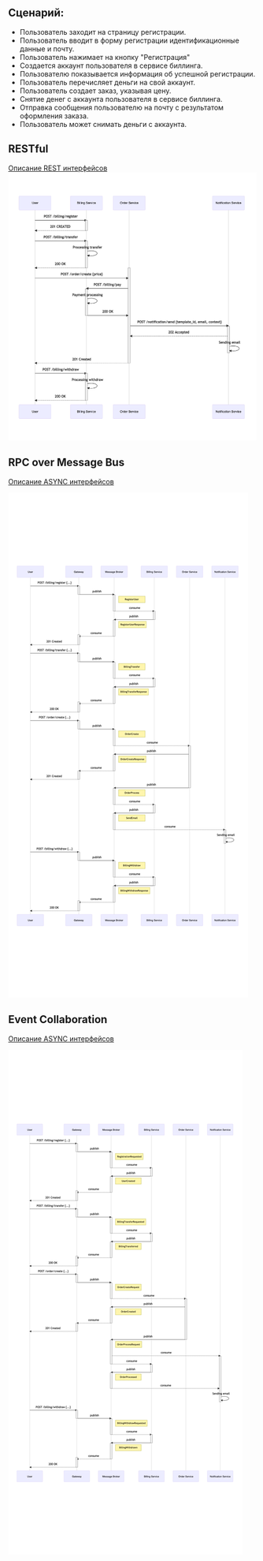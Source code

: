 
## Сценарий:

- Пользователь заходит на страницу регистрации. 
- Пользователь вводит в форму регистрации идентификационные данные и почту. 
- Пользователь нажимает на кнопку "Регистрация"
- Создается аккаунт пользователя в сервисе биллинга.
- Пользователю показывается информация об успешной регистрации. 
- Пользователь перечисляет деньги на свой аккаунт.
- Пользователь создает заказ, указывая цену.
- Снятие денег с аккаунта пользователя в сервисе биллинга.
- Отправка сообщения пользователю на почту с результатом оформления заказа.
- Пользователь может снимать деньги с аккаунта.

## RESTful

[Описание REST интерфейсов](http://petstore.swagger.io/?url=https%3A%2F%2Fraw.githubusercontent.com%2Fmnv%2Fstream-processing-api-spec%2Fmaster%2Frestful%2Frest-openapi.yaml)
![mermaid-diagram-20200526103254](README.assets/mermaid-diagram-20210710184812.png)

## RPC over Message Bus

[Описание ASYNC интерфейсов](./message-bus/bus-asyncapi.yaml)

![mermaid-diagram-20210711212215](README.assets/mermaid-diagram-20210711212215.png)

## Event Collaboration

[Описание ASYNC интерфейсов](./event-collab/collab-asyncapi.yaml)

![mermaid-diagram-20210711214351](README.assets/mermaid-diagram-20210711214351.png)
